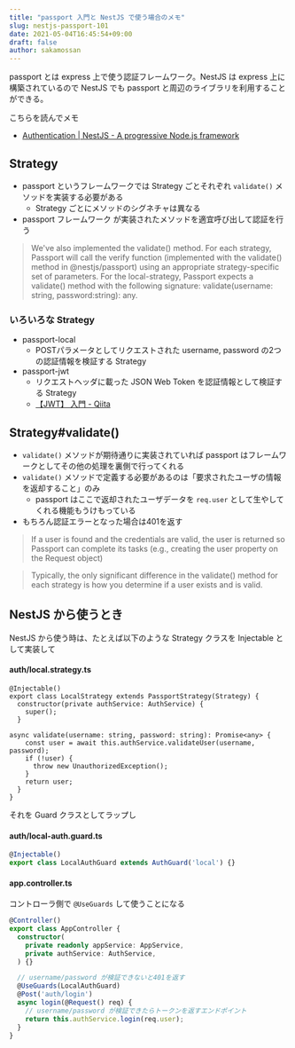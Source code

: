 ```yaml
---
title: "passport 入門と NestJS で使う場合のメモ"
slug: nestjs-passport-101
date: 2021-05-04T16:45:54+09:00
draft: false
author: sakamossan
---
```


passport とは express 上で使う認証フレームワーク。NestJS は express 上に構築されているので NestJS でも passport と周辺のライブラリを利用することができる。

こちらを読んでメモ

- [Authentication | NestJS - A progressive Node.js framework](https://docs.nestjs.com/security/authentication)

## Strategy

- passport というフレームワークでは Strategy ごとそれぞれ `validate()` メソッドを実装する必要がある
    - Strategy ごとにメソッドのシグネチャは異なる
- passport フレームワーク が実装されたメソッドを適宜呼び出して認証を行う

> We've also implemented the validate() method. For each strategy, Passport will call the verify function (implemented with the validate() method in @nestjs/passport) using an appropriate strategy-specific set of parameters. For the local-strategy, Passport expects a validate() method with the following signature: validate(username: string, password:string): any.

### いろいろな Strategy

- passport-local
    - POSTパラメータとしてリクエストされた username, password の2つの認証情報を検証する Strategy
- passport-jwt
    - リクエストヘッダに載った JSON Web Token を認証情報として検証する Strategy
    - [【JWT】 入門 - Qiita](https://qiita.com/Naoto9282/items/8427918564400968bd2b)


## Strategy#validate() 

- `validate()` メソッドが期待通りに実装されていれば passport はフレームワークとしてその他の処理を裏側で行ってくれる
- `validate()` メソッドで定義する必要があるのは「要求されたユーザの情報を返却すること」のみ
    - passport はここで返却されたユーザデータを `req.user` として生やしてくれる機能もうけもっている
- もちろん認証エラーとなった場合は401を返す

>  If a user is found and the credentials are valid, the user is returned so Passport can complete its tasks (e.g., creating the user property on the Request object)

> Typically, the only significant difference in the validate() method for each strategy is how you determine if a user exists and is valid.


## NestJS から使うとき

NestJS から使う時は、たとえば以下のような Strategy クラスを Injectable として実装して

#### auth/local.strategy.ts

```tsx
@Injectable()
export class LocalStrategy extends PassportStrategy(Strategy) {
  constructor(private authService: AuthService) {
    super();
  }

async validate(username: string, password: string): Promise<any> {
    const user = await this.authService.validateUser(username, password);
    if (!user) {
      throw new UnauthorizedException();
    }
    return user;
  }
}
```

それを Guard クラスとしてラップし

#### auth/local-auth.guard.ts

```ts
@Injectable()
export class LocalAuthGuard extends AuthGuard('local') {}
```

#### app.controller.ts

コントローラ側で `@UseGuards` して使うことになる

```ts
@Controller()
export class AppController {
  constructor(
    private readonly appService: AppService,
    private authService: AuthService,
  ) {}

  // username/password が検証できないと401を返す
  @UseGuards(LocalAuthGuard)
  @Post('auth/login')
  async login(@Request() req) {
    // username/password が検証できたらトークンを返すエンドポイント
    return this.authService.login(req.user);
  }
}
```
